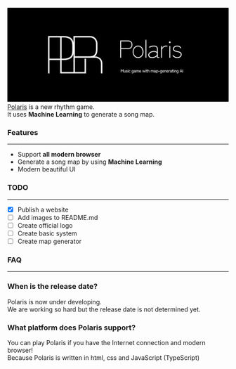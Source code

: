![thumbnail](https://github.com/polarisofficial/.github/blob/main/images/thumbnail.png)
[Polaris](https://polarisofficial.github.io/website/ "Polaris official website") is a new rhythm game.  
It uses **Machine Learning** to generate a song map.
### Features
*****
- Support **all modern browser**
- Generate a song map by using **Machine Learning**
- Modern beautiful UI

### TODO
*****
- [x] Publish a website
- [ ] Add images to README.md
- [ ] Create official logo
- [ ] Create basic system
- [ ] Create map generator

### FAQ
*****
### When is the release date?
Polaris is now under developing.  
We are working so hard but the release date is not determined yet.   

### What platform does Polaris support?
You can play Polaris if you have the Internet connection and modern browser!  
Because Polaris is written in html, css and JavaScript (TypeScript)

